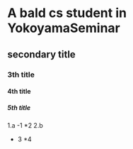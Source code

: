 # A bald cs student in YokoyamaSeminar
## secondary title
### 3th title
#### 4th title
##### 5th title

1.a
-1
*2
2.b
+ 3
*4

